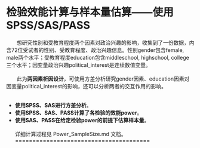 检验效能计算与样本量估算——使用SPSS/SAS/PASS
=========================================
&ensp;&ensp;&ensp;&ensp;想研究性别和受教育程度两个因素对政治兴趣的影响，收集到了一份数据，内含72位受试者的性别、受教育程度、政治兴趣信息。性别gender包含female, male两个水平；受教育程度education包含middleschool, highschool, college 三个水平；因变量政治兴趣political_interest是连续数值变量。  
&ensp;&ensp;  
&ensp;&ensp;&ensp;&ensp;此为**两因素析因设计**，可使用方差分析研究gender因素、education因素对因变量political_interest的影响，还可以分析两者的交互作用的影响。  
&ensp;&ensp;  
* **使用SPSS、SAS进行方差分析**。  
* **使用SPSS、SAS、PASS计算了各检验的效能power**。  
* **使用SAS、PASS在给定检验power的前提下估算样本量**。  
&ensp;&ensp;    
详细计算过程见 Power_SampleSize.md 文档。
=======================================



